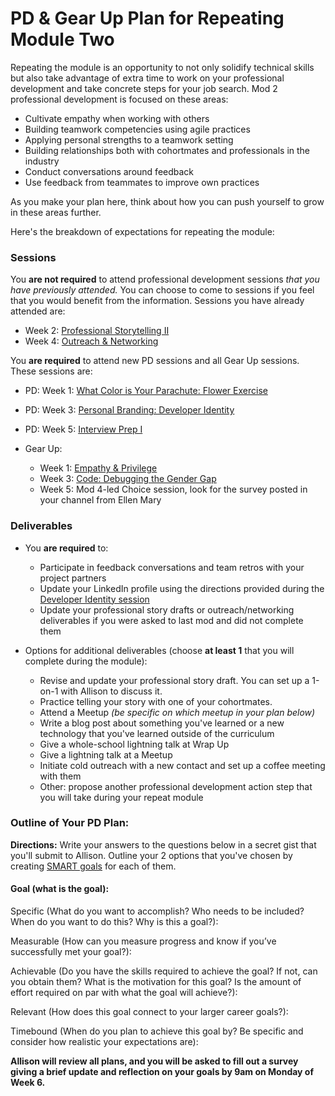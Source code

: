 # PD & Gear Up Plan for Repeating Module Two
Repeating the module is an opportunity to not only solidify technical skills but also take advantage of extra time to work on your professional development and take concrete steps for your job search. Mod 2 professional development is focused on these areas:

* Cultivate empathy when working with others
* Building teamwork competencies using agile practices
* Applying personal strengths to a teamwork setting
* Building relationships both with cohortmates and professionals in the industry
* Conduct conversations around feedback
* Use feedback from teammates to improve own practices

As you make your plan here, think about how you can push yourself to grow in these areas further.

Here's the breakdown of expectations for repeating the module:

### Sessions
You **are not required** to attend professional development sessions *that you have previously attended.* You can choose to come to sessions if you feel that you would benefit from the information. Sessions you have already attended are:

   * Week 2: [Professional Storytelling II](https://github.com/turingschool/career-development-curriculum/blob/master/module_two/professional_storytelling_ii.md)
   * Week 4: [Outreach & Networking](https://github.com/turingschool/career-development-curriculum/blob/master/module_two/outreach_and_networking.md)

You **are required** to attend new PD sessions and all Gear Up sessions. These sessions are:
  * PD: Week 1: [What Color is Your Parachute: Flower Exercise](https://github.com/turingschool/career-development-curriculum/blob/master/module_two/flower_exercise.md)
  * PD: Week 3: [Personal Branding: Developer Identity](https://github.com/turingschool/career-development-curriculum/blob/master/module_two/developer_identity.md)
  * PD: Week 5: [Interview Prep I](https://github.com/turingschool/career-development-curriculum/blob/master/module_two/interview_prep_i.md)
  
  * Gear Up:
    * Week 1: [Empathy & Privilege](https://github.com/turingschool/gear-up/blob/master/Mod2_Week1_Empathy_and_Privilege.markdown)
    * Week 3: [Code: Debugging the Gender Gap](https://github.com/turingschool/gear-up/blob/master/Mod2_Week3_Code_debugging_compact_version.md)
    * Week 5: Mod 4-led Choice session, look for the survey posted in your channel from Ellen Mary
    
### Deliverables
* You **are required** to:
   * Participate in feedback conversations and team retros with your project partners
   * Update your LinkedIn profile using the directions provided during the [Developer Identity session](https://github.com/turingschool/career-development-curriculum/blob/master/module_two/developer_identity.md)
   * Update your professional story drafts or outreach/networking deliverables if you were asked to last mod and did not complete them
   
* Options for additional deliverables (choose **at least 1** that you will complete during the module):
   * Revise and update your professional story draft. You can set up a 1-on-1 with Allison to discuss it.
   * Practice telling your story with one of your cohortmates.
   * Attend a Meetup *(be specific on which meetup in your plan below)*
   * Write a blog post about something you've learned or a new technology that you've learned outside of the curriculum
   * Give a whole-school lightning talk at Wrap Up
   * Give a lightning talk at a Meetup
   * Initiate cold outreach with a new contact and set up a coffee meeting with them
   * Other: propose another professional development action step that you will take during your repeat module

### Outline of Your PD Plan:
**Directions:** Write your answers to the questions below in a secret gist that you'll submit to Allison. Outline your 2 options that you've chosen by creating [SMART goals](https://www.smartsheet.com/blog/essential-guide-writing-smart-goals) for each of them.

#### Goal (what is the goal): 

Specific (What do you want to accomplish? Who needs to be included? When do you want to do this? Why is this a goal?): 

Measurable (How can you measure progress and know if you’ve successfully met your goal?):

Achievable (Do you have the skills required to achieve the goal? If not, can you obtain them? What is the motivation for this goal? Is the amount of effort required on par with what the goal will achieve?):

Relevant (How does this goal connect to your larger career goals?):

Timebound (When do you plan to achieve this goal by? Be specific and consider how realistic your expectations are):

**Allison will review all plans, and you will be asked to fill out a survey giving a brief update and reflection on your goals by 9am on Monday of Week 6.**   

